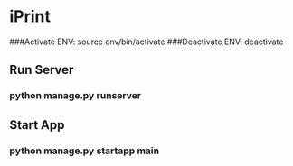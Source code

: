 # iPrint

###Activate ENV: source env/bin/activate
###Deactivate ENV: deactivate

## Run Server
### python manage.py runserver

## Start App
### python manage.py startapp main
